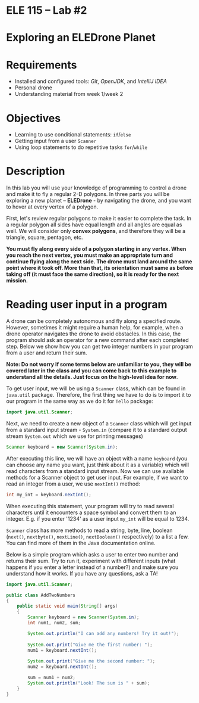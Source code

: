 # ELE 115 – Lab #2

# Exploring an ELEDrone Planet


# Requirements

- Installed and configured tools: _Git_, _OpenJDK_, and _IntelliJ IDEA_
- Personal drone
- Understanding material from week 1/week 2

# Objectives

- Learning to use conditional statements: `if`/`else`
- Getting input from a user `Scanner`
- Using loop statements to do repetitive tasks `for`/`while`

# Description

In this lab you will use your knowledge of programming to control a drone and make it to fly a regular 2-D polygons. In three parts you will be exploring a new planet – **ELEDrone** - by navigating the drone, and you want to hover at every vertex of a polygon.

First, let's review regular polygons to make it easier to complete the task. In a regular polygon all sides have equal length and all angles are equal as well. We will consider only **convex polygons**, and therefore they will be a triangle, square, pentagon, etc.


**You must fly along every side of a polygon starting in any vertex. When you reach the next vertex, you must make an appropriate turn and continue flying along the next side.
The drone must land around the same point where it took off. More than that, its orientation must same as before taking off (it must face the same direction), so it is ready for the next mission.**

# Reading user input in a program
A drone can be completely autonomous and fly along a specified route. However, sometimes it might require a human help, for example, when a drone operator navigates the drone to avoid obstacles. In this case, the program should ask an operator for a new command after each completed step. Below we show how you can get two integer numbers in your program from a user and return their sum. 

**Note: Do not worry if some terms below are unfamiliar to you, they will be covered later in the class and you can come back to this example to understand all the details. Just focus on the high-level idea for now**.

To get user input, we will be using a `Scanner` class, which can be found in `java.util` package. Therefore, the first thing we have to do is to import it to our program in the same way as we do it for `Tello` package:

```java
import java.util.Scanner;
```

Next, we need to create a new object of a `Scanner` class which will get input from a standard input stream - `System.in` (compare it to a standard output stream `System.out` which we use for printing messages)

```java
Scanner keyboard = new Scanner(System.in);
```

After executing this line, we will have an object with a name `keyboard` (you can choose any name you want, just think about it as a variable) which will read characters from a standard input stream. Now we can use available methods for a Scanner object to get user input. For example, if we want to read an integer from a user, we use `nextInt()` method:

```java
int my_int = keyboard.nextInt();
```
When executing this statement, your program will try to read several characters until it encounters a space symbol and convert them to an integer. E.g. if you enter '1234' as a user input `my_int` will be equal to 1234.

`Scanner` class has more methods to read a string, byte, line, boolean (`next()`, `nextbyte()`, `nextLine()`, `nextBoolean()` respectively) to a list a few. You can find more of them in the Java documentation online.

Below is a simple program which asks a user to enter two number and returns their sum. Try to run it, experiment with different inputs (what happens if you enter a letter instead of a number?) and make sure you understand how it works. If you have any questions, ask a TA!

```java
import java.util.Scanner;

public class AddTwoNumbers
{
    public static void main(String[] args)
    {
        Scanner keyboard = new Scanner(System.in);
        int num1, num2, sum;

        System.out.println("I can add any numbers! Try it out!");
        
        System.out.print("Give me the first number: ");
        num1 = keyboard.nextInt();
        
        System.out.print("Give me the second number: ");
        num2 = keyboard.nextInt();

        sum = num1 + num2;
        System.out.println("Look! The sum is " + sum);
    }
}
```
